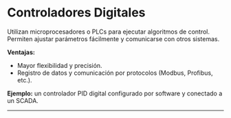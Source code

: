 # Controladores Digitales

Utilizan microprocesadores o PLCs para ejecutar algoritmos de control. Permiten ajustar parámetros fácilmente y comunicarse con otros sistemas.

**Ventajas:**
- Mayor flexibilidad y precisión.  
- Registro de datos y comunicación por protocolos (Modbus, Profibus, etc.).  

**Ejemplo:** un controlador PID digital configurado por software y conectado a un SCADA.

---
